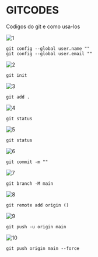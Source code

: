 # GITCODES
Codigos do git e como usa-los 



![1](https://github.com/anabtzz/GITCODES/assets/128055760/332d1b03-eb32-4341-adf8-8fb6cb19d15b)

    git config --global user.name ""
    git config --global user.email ""


    
![2](https://github.com/anabtzz/GITCODES/assets/128055760/6624a83a-71eb-4dbd-8bc8-f4b526d4edb5)

    git init



![3](https://github.com/anabtzz/GITCODES/assets/128055760/03d46665-3ef5-4b46-96f7-5068e18f5cc3)

    git add .



![4](https://github.com/anabtzz/GITCODES/assets/128055760/288186fe-c5e1-4be3-89f2-b8d54c029801)

    git status



![5](https://github.com/anabtzz/GITCODES/assets/128055760/fd90027f-f240-4a62-a3ff-107bcb074866)

    git status


    
![6](https://github.com/anabtzz/GITCODES/assets/128055760/641d26fd-afc2-44f6-b34b-8bd5c6cdbd8c)

    git commit -m ""



![7](https://github.com/anabtzz/GITCODES/assets/128055760/1f94ec37-6a0e-4c69-bf83-64ef610f9a2e)

    git branch -M main



![8](https://github.com/anabtzz/GITCODES/assets/128055760/7c59d7fa-7c91-4e3b-adf1-26d352d25161)

    git remote add origin ()



![9](https://github.com/anabtzz/GITCODES/assets/128055760/f11bfb74-17e0-4d86-b61f-ee34b356c710)

    git push -u origin main



![10](https://github.com/anabtzz/GITCODES/assets/128055760/e05c07b6-d91c-4fa1-8d2d-2e83838f8b88)


    git push origin main --force




